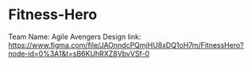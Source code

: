 # Fitness-Hero

Team Name: Agile Avengers
Design link: https://www.figma.com/file/JAOnndcPQmjHU8xDQ1oH7m/FitnessHero?node-id=0%3A1&t=sB6KUhRXZ8VbvVSf-0
